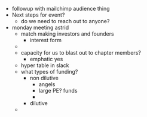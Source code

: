 - followup with mailchimp audience thing
- Next steps for event?
	- do we need to reach out to anyone?
- monday meeting astrid
	- match making investors and founders
		- interest form
	-
	- capacity for us to blast out to chapter members?
		- emphatic yes
	- hyper table in slack
	- what types of funding?
		- non dilutive
			- angels
			- large PE? funds
			-
		- dilutive
	-